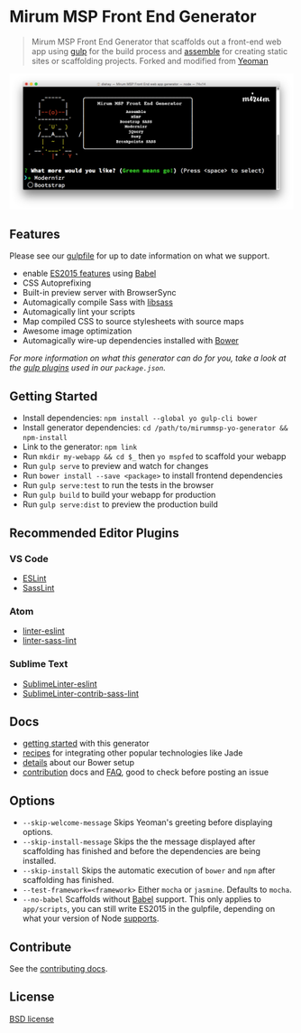 # Mirum MSP Front End Generator

> Mirum MSP Front End Generator that scaffolds out a front-end web app using [gulp](http://gulpjs.com/) for the build process and [assemble](https://github.com/assemble/assemble) for creating static sites or scaffolding projects. Forked and modified from [Yeoman](https://github.com/yeoman/generator-webapp)

![](screenshot.png)


## Features

Please see our [gulpfile](app/templates/gulpfile.js) for up to date information on what we support.

* enable [ES2015 features](https://babeljs.io/docs/learn-es2015/) using [Babel](https://babeljs.io)
* CSS Autoprefixing
* Built-in preview server with BrowserSync
* Automagically compile Sass with [libsass](http://libsass.org)
* Automagically lint your scripts
* Map compiled CSS to source stylesheets with source maps
* Awesome image optimization
* Automagically wire-up dependencies installed with [Bower](http://bower.io)

*For more information on what this generator can do for you, take a look at the [gulp plugins](app/templates/_package.json) used in our `package.json`.*


## Getting Started

- Install dependencies: `npm install --global yo gulp-cli bower`
- Install generator dependencies: `cd /path/to/mirummsp-yo-generator && npm-install`
- Link to the generator: `npm link`
- Run `mkdir my-webapp && cd $_` then `yo mspfed` to scaffold your webapp
- Run `gulp serve` to preview and watch for changes
- Run `bower install --save <package>` to install frontend dependencies
- Run `gulp serve:test` to run the tests in the browser
- Run `gulp build` to build your webapp for production
- Run `gulp serve:dist` to preview the production build

## Recommended Editor Plugins

### VS Code
* [ESLint](https://marketplace.visualstudio.com/items?itemName=dbaeumer.vscode-eslint)
* [SassLint](https://marketplace.visualstudio.com/items?itemName=glen-84.sass-lint)

### Atom
* [linter-eslint](https://atom.io/packages/linter-eslint)
* [linter-sass-lint](https://atom.io/packages/linter-sass-lint)

### Sublime Text
* [SublimeLinter-eslint](https://packagecontrol.io/packages/SublimeLinter-eslint)
* [SublimeLinter-contrib-sass-lint](https://packagecontrol.io/packages/SublimeLinter-contrib-sass-lint)

## Docs

* [getting started](docs/README.md) with this generator
* [recipes](docs/recipes/README.md) for integrating other popular technologies like Jade
* [details](docs/bower.md) about our Bower setup
* [contribution](contributing.md) docs and [FAQ](docs/faq.md), good to check before posting an issue


## Options

- `--skip-welcome-message`
  Skips Yeoman's greeting before displaying options.
- `--skip-install-message`
  Skips the the message displayed after scaffolding has finished and before the dependencies are being installed.
- `--skip-install`
  Skips the automatic execution of `bower` and `npm` after scaffolding has finished.
- `--test-framework=<framework>`
  Either `mocha` or `jasmine`. Defaults to `mocha`.
- `--no-babel`
  Scaffolds without [Babel](http://babeljs.io) support. This only applies to `app/scripts`, you can still write ES2015 in the gulpfile, depending on what your version of Node [supports](https://kangax.github.io/compat-table/es6/).


## Contribute

See the [contributing docs](contributing.md).

## License

[BSD license](http://opensource.org/licenses/bsd-license.php)
